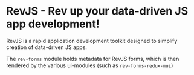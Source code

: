# RevJS - Rev up your data-driven JS app development!

RevJS is a rapid application development toolkit designed to simplify creation
of data-driven JS apps.

The `rev-forms` module holds metadata for RevJS forms, which is then rendered
by the various ui-modules (such as `rev-forms-redux-mui`)